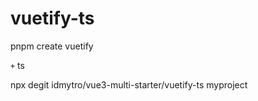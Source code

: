 # vuetify-ts

pnpm create vuetify

`+` ts

npx degit idmytro/vue3-multi-starter/vuetify-ts myproject
